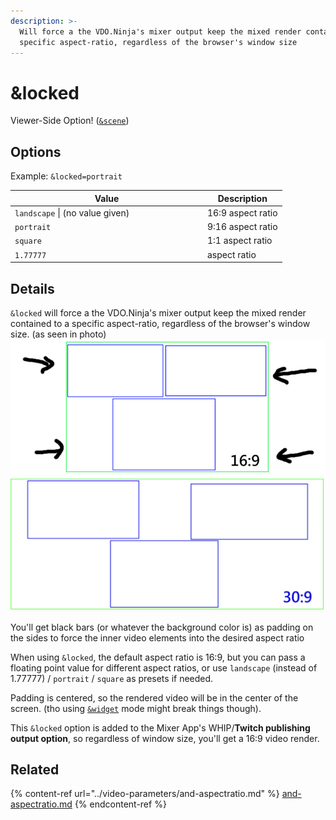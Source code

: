 ```yaml
---
description: >-
  Will force a the VDO.Ninja's mixer output keep the mixed render contained to a
  specific aspect-ratio, regardless of the browser's window size
---
```


# \&locked

Viewer-Side Option! ([`&scene`](../view-parameters/scene.md))

## Options

Example: `&locked=portrait`

<table><thead><tr><th width="294">Value</th><th>Description</th></tr></thead><tbody><tr><td><code>landscape</code> | (no value given)</td><td>16:9 aspect ratio</td></tr><tr><td><code>portrait</code></td><td>9:16 aspect ratio</td></tr><tr><td><code>square</code></td><td>1:1 aspect ratio</td></tr><tr><td><code>1.77777</code></td><td>aspect ratio</td></tr></tbody></table>

## Details

`&locked` will force a the VDO.Ninja's mixer output keep the mixed render contained to a specific aspect-ratio, regardless of the browser's window size. (as seen in photo)\
![](<../../.gitbook/assets/image (189).png>)![](<../../.gitbook/assets/image (190).png>)

You'll get black bars (or whatever the background color is) as padding on the sides to force the inner video elements into the desired aspect ratio

When using `&locked`, the default aspect ratio is 16:9, but you can pass a floating point value for different aspect ratios, or use `landscape` (instead of 1.77777) / `portrait` / `square` as presets if needed.

Padding is centered, so the rendered video will be in the center of the screen. (tho using [`&widget`](../settings-parameters/and-widget.md) mode might break things though).

This `&locked` option is added to the Mixer App's WHIP/**Twitch publishing output option**, so regardless of window size, you'll get a 16:9 video render.

## Related

{% content-ref url="../video-parameters/and-aspectratio.md" %}
[and-aspectratio.md](../video-parameters/and-aspectratio.md)
{% endcontent-ref %}
